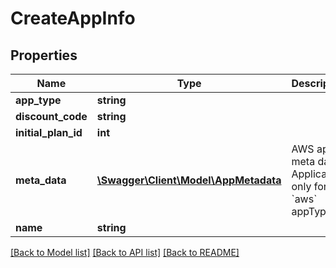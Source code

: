 # CreateAppInfo

## Properties
Name | Type | Description | Notes
------------ | ------------- | ------------- | -------------
**app_type** | **string** |  | [optional] 
**discount_code** | **string** |  | [optional] 
**initial_plan_id** | **int** |  | [optional] 
**meta_data** | [**\Swagger\Client\Model\AppMetadata**](AppMetadata.md) | AWS app meta data. Applicable only for &#x60;aws&#x60; appType | [optional] 
**name** | **string** |  | [optional] 

[[Back to Model list]](../README.md#documentation-for-models) [[Back to API list]](../README.md#documentation-for-api-endpoints) [[Back to README]](../README.md)


